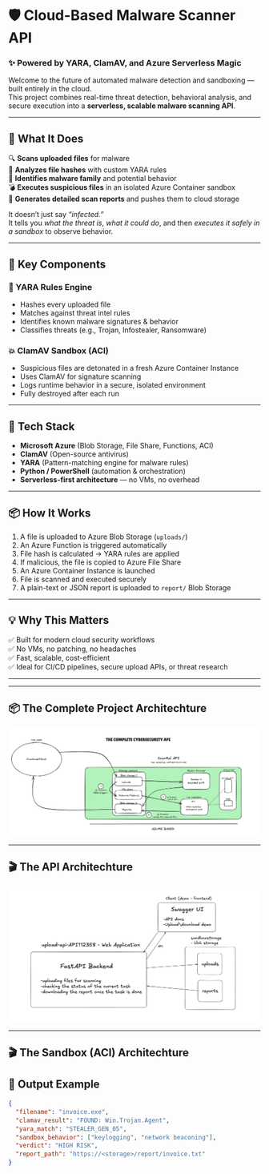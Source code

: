 # 🛡️ Cloud-Based Malware Scanner API  
### ✨ Powered by YARA, ClamAV, and Azure Serverless Magic

Welcome to the future of automated malware detection and sandboxing — built entirely in the cloud.  
This project combines real-time threat detection, behavioral analysis, and secure execution into a **serverless, scalable malware scanning API**.  

---

## 🚀 What It Does

🔍 **Scans uploaded files** for malware  
🧠 **Analyzes file hashes** with custom YARA rules  
🧬 **Identifies malware family** and potential behavior  
💣 **Executes suspicious files** in an isolated Azure Container sandbox  
📄 **Generates detailed scan reports** and pushes them to cloud storage

It doesn’t just say *“infected.”*  
It tells you *what the threat is*, *what it could do*, and then *executes it safely in a sandbox* to observe behavior.

---

## 🧠 Key Components

### 🧬 YARA Rules Engine
- Hashes every uploaded file
- Matches against threat intel rules
- Identifies known malware signatures & behavior
- Classifies threats (e.g., Trojan, Infostealer, Ransomware)

### 💥 ClamAV Sandbox (ACI)
- Suspicious files are detonated in a fresh Azure Container Instance
- Uses ClamAV for signature scanning
- Logs runtime behavior in a secure, isolated environment
- Fully destroyed after each run

---

## 🧩 Tech Stack

- **Microsoft Azure** (Blob Storage, File Share, Functions, ACI)
- **ClamAV** (Open-source antivirus)
- **YARA** (Pattern-matching engine for malware rules)
- **Python / PowerShell** (automation & orchestration)
- **Serverless-first architecture** — no VMs, no overhead

---

## 📦 How It Works

1. A file is uploaded to Azure Blob Storage (`uploads/`)
2. An Azure Function is triggered automatically
3. File hash is calculated → YARA rules are applied
4. If malicious, the file is copied to Azure File Share
5. An Azure Container Instance is launched
6. File is scanned and executed securely
7. A plain-text or JSON report is uploaded to `report/` Blob Storage

---

## 💡 Why This Matters

✅ Built for modern cloud security workflows  
✅ No VMs, no patching, no headaches  
✅ Fast, scalable, cost-efficient  
✅ Ideal for CI/CD pipelines, secure upload APIs, or threat research

---

---

## 📦 The Complete Project Architechture

![Project Architechture](https://github.com/Pragunbudhwar/ScanMalAPI-/blob/b3d8f3ca66ec75926a0704177fec6a27e8be77d0/The%20General%20Architechture.png)

---

## 🎬 The API Architechture
![Project API](https://github.com/Pragunbudhwar/ScanMalAPI-/blob/04b9e6c99885c1ebad543496910eb22f1917752c/The%20API%20Infrastructure.png)

---
## 🎬 The Sandbox (ACI) Architechture



## 📁 Output Example

```json
{
  "filename": "invoice.exe",
  "clamav_result": "FOUND: Win.Trojan.Agent",
  "yara_match": "STEALER_GEN_05",
  "sandbox_behavior": ["keylogging", "network beaconing"],
  "verdict": "HIGH RISK",
  "report_path": "https://<storage>/report/invoice.txt"
}



